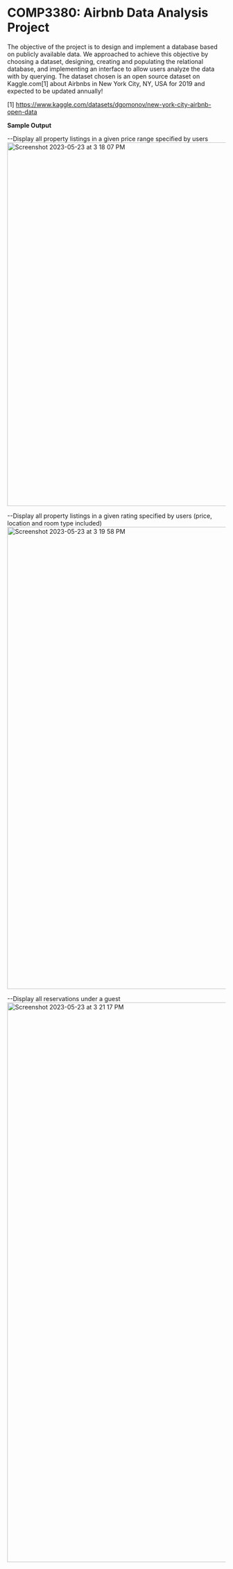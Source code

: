 # COMP3380: Airbnb Data Analysis Project
The objective of the project is to design and implement a database based on publicly available data. We approached to achieve this objective by choosing a dataset, designing, creating and populating the relational database, and implementing an interface to allow users analyze the data with by querying. The dataset chosen is an open source dataset on Kaggle.com[1] about Airbnbs in New York City, NY, USA for 2019 and expected to be updated annually!

[1] https://www.kaggle.com/datasets/dgomonov/new-york-city-airbnb-open-data

**Sample Output**

--Display all property listings in a given price range specified by users
<img width="838" alt="Screenshot 2023-05-23 at 3 18 07 PM" src="https://github.com/EmmaTrann/COMP3380/assets/73355680/82b8e293-45da-47f5-a31c-e4b52f72a6f4">

--Display all property listings in a given rating specified by users (price, location and room type included)
<img width="1065" alt="Screenshot 2023-05-23 at 3 19 58 PM" src="https://github.com/EmmaTrann/COMP3380/assets/73355680/1bb90a42-746e-41d1-b7a5-9b481d5ff43a">

--Display all reservations under a guest 
<img width="1290" alt="Screenshot 2023-05-23 at 3 21 17 PM" src="https://github.com/EmmaTrann/COMP3380/assets/73355680/b340eb83-ee1c-45f1-8db2-272194a0681e">
